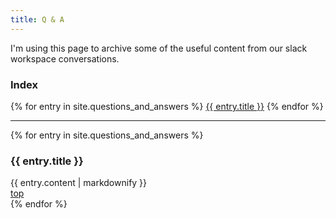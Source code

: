 ```yaml
---
title: Q & A
---
```


I'm using this page to archive some of the useful content from our slack workspace conversations.

<div>
  <h3 id='index'>Index</h3>
  {% for entry in site.questions_and_answers %}
    <a href='#{{ entry.id }}'>{{ entry.title }}</a>
  {% endfor %}
</div>

<hr/>

<div>
  {% for entry in site.questions_and_answers %}
  <div>
    <h3 id='{{ entry.id }}'>{{ entry.title }}</h3>
    <div>{{ entry.content | markdownify }}</div>
    <a href='#index'>top</a>
  </div>
  {% endfor %}
</div>
